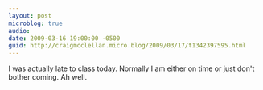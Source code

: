 ```yaml
---
layout: post
microblog: true
audio: 
date: 2009-03-16 19:00:00 -0500
guid: http://craigmcclellan.micro.blog/2009/03/17/t1342397595.html
---
```

I was actually late to class today.  Normally I am either on time or just don't bother coming.  Ah well.
